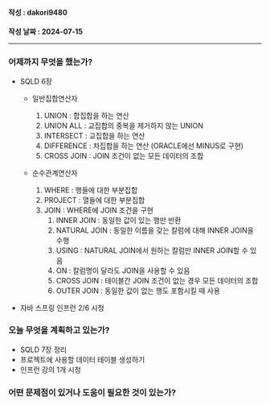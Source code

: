 #### 작성 : dakori9480

**작성 날짜 : 2024-07-15**

---

### 어제까지 무엇을 했는가?

- SQLD 6장

  - 일반집합연산자

    1. UNION : 합집합을 하는 연산
    2. UNION ALL : 교집합의 중복을 제거하지 않는 UNION
    3. INTERSECT : 교집합을 하는 연산
    4. DIFFERENCE : 차집합을 하는 연산 (ORACLE에선 MINUS로 구현)
    5. CROSS JOIN : JOIN 조건이 없는 모든 데이터의 조합

  - 순수관계연산자
    1. WHERE : 행들에 대한 부분집합
    2. PROJECT : 열들에 대한 부분집합
    3. JOIN : WHERE에 JOIN 조건을 구현
       1. INNER JOIN : 동일한 값이 있는 행만 반환
       2. NATURAL JOIN : 동일한 이름을 갖는 칼럼에 대해 INNER JOIN을 수행
       3. USING : NATURAL JOIN에서 원하는 칼럼만 INNER JOIN할 수 있음
       4. ON : 칼럼명이 달라도 JOIN을 사용할 수 있음
       5. CROSS JOIN : 테이블간 JOIN 조건이 없는 경우 모든 데이터의 조합
       6. OUTER JOIN : 동일한 값이 없는 행도 포함시킬 때 사용

- 자바 스프링 인프런 2/6 시청

### 오늘 무엇을 계획하고 있는가?

- SQLD 7장 정리
- 프로젝트에 사용할 데이터 테이블 생성하기
- 인프런 강의 1개 시청

### 어떤 문제점이 있거나 도움이 필요한 것이 있는가?
